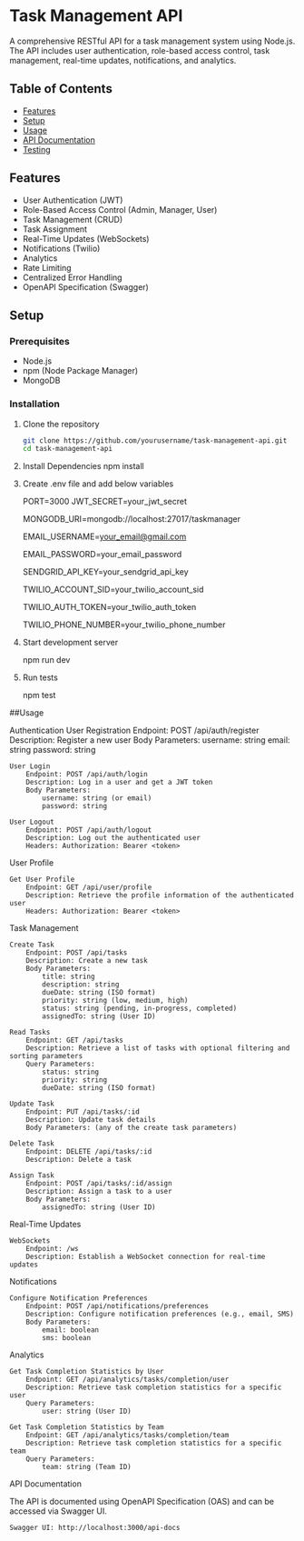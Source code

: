 # Task Management API

A comprehensive RESTful API for a task management system using Node.js. The API includes user authentication, role-based access control, task management, real-time updates, notifications, and analytics.

## Table of Contents
- [Features](#features)
- [Setup](#setup)
- [Usage](#usage)
- [API Documentation](#api-documentation)
- [Testing](#testing)

## Features
- User Authentication (JWT)
- Role-Based Access Control (Admin, Manager, User)
- Task Management (CRUD)
- Task Assignment
- Real-Time Updates (WebSockets)
- Notifications (Twilio)
- Analytics
- Rate Limiting
- Centralized Error Handling
- OpenAPI Specification (Swagger)

## Setup

### Prerequisites
- Node.js
- npm (Node Package Manager)
- MongoDB

### Installation

1. Clone the repository
   ```sh
   git clone https://github.com/yourusername/task-management-api.git
   cd task-management-api

2. Install Dependencies
    npm install

3. Create .env file and add below variables
  
   PORT=3000
   JWT_SECRET=your_jwt_secret
   
   MONGODB_URI=mongodb://localhost:27017/taskmanager

   EMAIL_USERNAME=your_email@gmail.com

   EMAIL_PASSWORD=your_email_password

   SENDGRID_API_KEY=your_sendgrid_api_key

   TWILIO_ACCOUNT_SID=your_twilio_account_sid

   TWILIO_AUTH_TOKEN=your_twilio_auth_token

   TWILIO_PHONE_NUMBER=your_twilio_phone_number

5. Start development server
   
   npm run dev
   
7. Run tests

   npm test

 ##Usage

   Authentication
    User Registration
        Endpoint: POST /api/auth/register
        Description: Register a new user
        Body Parameters:
            username: string
            email: string
            password: string

    User Login
        Endpoint: POST /api/auth/login
        Description: Log in a user and get a JWT token
        Body Parameters:
            username: string (or email)
            password: string

    User Logout
        Endpoint: POST /api/auth/logout
        Description: Log out the authenticated user
        Headers: Authorization: Bearer <token>

 User Profile

    Get User Profile
        Endpoint: GET /api/user/profile
        Description: Retrieve the profile information of the authenticated user
        Headers: Authorization: Bearer <token>

 Task Management

    Create Task
        Endpoint: POST /api/tasks
        Description: Create a new task
        Body Parameters:
            title: string
            description: string
            dueDate: string (ISO format)
            priority: string (low, medium, high)
            status: string (pending, in-progress, completed)
            assignedTo: string (User ID)

    Read Tasks
        Endpoint: GET /api/tasks
        Description: Retrieve a list of tasks with optional filtering and sorting parameters
        Query Parameters:
            status: string
            priority: string
            dueDate: string (ISO format)

    Update Task
        Endpoint: PUT /api/tasks/:id
        Description: Update task details
        Body Parameters: (any of the create task parameters)

    Delete Task
        Endpoint: DELETE /api/tasks/:id
        Description: Delete a task

    Assign Task
        Endpoint: POST /api/tasks/:id/assign
        Description: Assign a task to a user
        Body Parameters:
            assignedTo: string (User ID)

Real-Time Updates

    WebSockets
        Endpoint: /ws
        Description: Establish a WebSocket connection for real-time updates

Notifications

    Configure Notification Preferences
        Endpoint: POST /api/notifications/preferences
        Description: Configure notification preferences (e.g., email, SMS)
        Body Parameters:
            email: boolean
            sms: boolean

Analytics

    Get Task Completion Statistics by User
        Endpoint: GET /api/analytics/tasks/completion/user
        Description: Retrieve task completion statistics for a specific user
        Query Parameters:
            user: string (User ID)

    Get Task Completion Statistics by Team
        Endpoint: GET /api/analytics/tasks/completion/team
        Description: Retrieve task completion statistics for a specific team
        Query Parameters:
            team: string (Team ID)

API Documentation

The API is documented using OpenAPI Specification (OAS) and can be accessed via Swagger UI.

    Swagger UI: http://localhost:3000/api-docs



